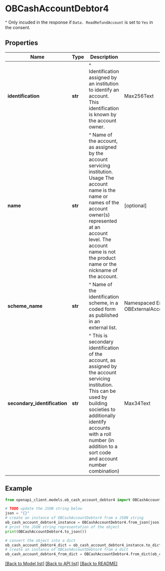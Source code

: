 # OBCashAccountDebtor4

^ Only incuded in the response if `Data. ReadRefundAccount` is set to `Yes` in the consent.

## Properties

Name | Type | Description | Notes
------------ | ------------- | ------------- | -------------
**identification** | **str** | ^ Identification assigned by an institution to identify an account. This identification is known by the account owner. | Max256Text | [optional] 
**name** | **str** | ^ Name of the account, as assigned by the account servicing institution.  Usage The account name is the name or names of the account owner(s) represented at an account level. The account name is not the product name or the nickname of the account. | [optional] 
**scheme_name** | **str** | ^ Name of the identification scheme, in a coded form as published in an external list. | Namespaced Enumeration OBExternalAccountIdentification4Code | [optional] 
**secondary_identification** | **str** | ^ This is secondary identification of the account, as assigned by the account servicing institution.  This can be used by building societies to additionally identify accounts with a roll number (in addition to a sort code and account number combination) | Max34Text | [optional] 

## Example

```python
from openapi_client.models.ob_cash_account_debtor4 import OBCashAccountDebtor4

# TODO update the JSON string below
json = "{}"
# create an instance of OBCashAccountDebtor4 from a JSON string
ob_cash_account_debtor4_instance = OBCashAccountDebtor4.from_json(json)
# print the JSON string representation of the object
print(OBCashAccountDebtor4.to_json())

# convert the object into a dict
ob_cash_account_debtor4_dict = ob_cash_account_debtor4_instance.to_dict()
# create an instance of OBCashAccountDebtor4 from a dict
ob_cash_account_debtor4_from_dict = OBCashAccountDebtor4.from_dict(ob_cash_account_debtor4_dict)
```
[[Back to Model list]](../README.md#documentation-for-models) [[Back to API list]](../README.md#documentation-for-api-endpoints) [[Back to README]](../README.md)


